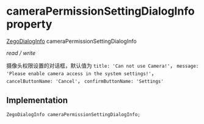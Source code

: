 


# cameraPermissionSettingDialogInfo property







[ZegoDialogInfo](../../zego_uikit_prebuilt_live_audio_room/ZegoDialogInfo-class.md) cameraPermissionSettingDialogInfo
  
_<span class="feature">read / write</span>_



<p>摄像头权限设置的对话框，默认值为 <code>title: 'Can not use Camera!'</code>， <code>message: 'Please enable camera access in the system settings!'</code>， <code>cancelButtonName: 'Cancel'</code>， <code>confirmButtonName: 'Settings'</code></p>



## Implementation

```dart
ZegoDialogInfo cameraPermissionSettingDialogInfo;
```








